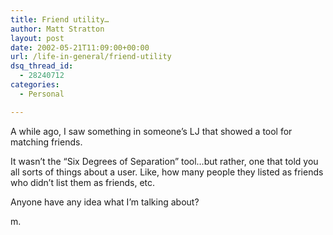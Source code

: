 ```yaml
---
title: Friend utility…
author: Matt Stratton
layout: post
date: 2002-05-21T11:09:00+00:00
url: /life-in-general/friend-utility
dsq_thread_id:
  - 28240712
categories:
  - Personal

---
```

A while ago, I saw something in someone&#8217;s LJ that showed a tool for matching friends.

It wasn&#8217;t the &#8220;Six Degrees of Separation&#8221; tool&#8230;but rather, one that told you all sorts of things about a user. Like, how many people they listed as friends who didn&#8217;t list them as friends, etc.

Anyone have any idea what I&#8217;m talking about?

m.